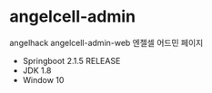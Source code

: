 # angelcell-admin
angelhack angelcell-admin-web
엔젤셀 어드민 페이지

- Springboot 2.1.5 RELEASE
- JDK 1.8 
- Window 10
